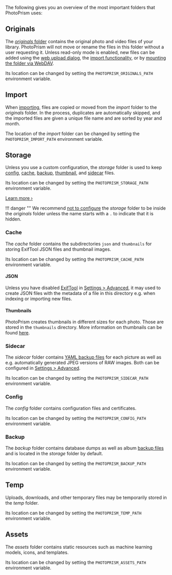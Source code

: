 The following gives you an overview of the most important folders that PhotoPrism uses:

## Originals

The [*originals* folder](../../getting-started/docker-compose.md#photoprismoriginals) contains the original photo and video files of your library. PhotoPrism will not move or rename the files in this folder without a user requesting it. Unless read-only mode is enabled, new files can be added using the [web upload dialog](../library/upload.md), the [import functionality](../library/import.md), or by [mounting the folder via WebDAV](../sync/webdav.md).

Its location can be changed by setting the `PHOTOPRISM_ORIGINALS_PATH` environment variable.

## Import

When [importing](../library/import.md), files are copied or moved from the *import* folder to the *originals* folder. In the process, duplicates are automatically skipped, and the imported files are given a unique file name and are sorted by year and month.

The location of the *import* folder can be changed by setting the `PHOTOPRISM_IMPORT_PATH` environment variable.

## Storage

Unless you use a custom configuration, the *storage* folder is used to keep [config](#config), [cache](#cache), [backup](#backup), [thumbnail](#thumbnails), and [sidecar](#sidecar) files.

Its location can be changed by setting the `PHOTOPRISM_STORAGE_PATH` environment variable.

[Learn more ›](../../getting-started/faq.md#why-is-my-storage-folder-so-large-what-is-in-it)

!!! danger ""
    We recommend [not to configure](../../known-issues.md#nested-storage-folder) the *storage* folder to be inside the *originals* folder unless the name starts with a `.` to indicate that it is hidden.

### Cache

The *cache* folder contains the subdirectories `json` and `thumbnails` for storing ExifTool JSON files and thumbnail images.

Its location can be changed by setting the `PHOTOPRISM_CACHE_PATH` environment variable.

#### JSON

Unless you have disabled [ExifTool](https://exiftool.org/) in [Settings > Advanced](../settings/advanced.md), it may used to create JSON files with the metadata of a file in this directory e.g. when indexing or importing new files.

#### Thumbnails

PhotoPrism creates thumbnails in different sizes for each photo. Those are stored in the `thumbnails` directory.
More information on thumbnails can be found [here](../settings/advanced.md#preview-images).

### Sidecar

The *sidecar* folder contains [YAML backup files](export.md#photo-backups) for each picture as well as e.g. automatically generated JPEG versions of RAW images.
Both can be configured in [Settings > Advanced](../settings/advanced.md).

Its location can be changed by setting the `PHOTOPRISM_SIDECAR_PATH` environment variable.

### Config

The *config* folder contains configuration files and certificates.

Its location can be changed by setting the `PHOTOPRISM_CONFIG_PATH` environment variable.

### Backup

The *backup* folder contains database dumps as well as album [backup files](../../getting-started/advanced/backups.md) and is located in the *storage* folder by default.

Its location can be changed by setting the `PHOTOPRISM_BACKUP_PATH` environment variable.

## Temp

Uploads, downloads, and other temporary files may be temporarily stored in the *temp* folder.

Its location can be changed by setting the `PHOTOPRISM_TEMP_PATH` environment variable.

## Assets

The *assets* folder contains static resources such as machine learning models, icons, and templates.

Its location can be changed by setting the `PHOTOPRISM_ASSETS_PATH` environment variable.


